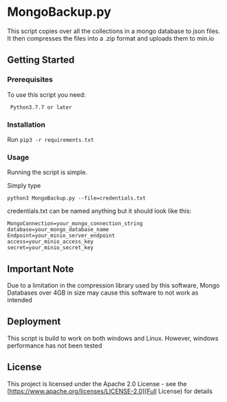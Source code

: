 # MongoBackup.py

This script copies over all the collections in a mongo database to json files. It then compresses the files into a .zip format and uploads them to min.io

## Getting Started


### Prerequisites

To use this script you need:
```
 Python3.7.7 or later
```

### Installation

Run ``` pip3 -r requirements.txt ```

### Usage
Running the script is simple.

Simply type
```
python3 MongoBackup.py --file=credentials.txt
```

credentials.txt can be named anything but it should look like this:

```
MongoConnection=your_mongo_connection_string
database=your_mongo_database_name
Endpoint=your_minio_server_endpoint
access=your_minio_access_key
secret=your_minio_secret_key
```

## Important Note

Due to a limitation in the compression library used by this software, Mongo Databases over 4GB in size may cause this software to not work as intended

## Deployment

This script is build to work on both windows and Linux. However, windows performance has not been tested



## License

This project is licensed under the Apache 2.0 License - see the [https://www.apache.org/licenses/LICENSE-2.0](Full License) for details
